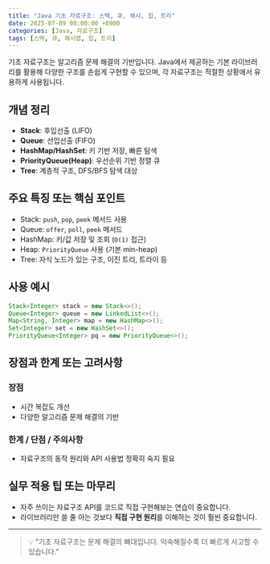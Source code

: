 ```yaml
---
title: "Java 기초 자료구조: 스택, 큐, 해시, 힙, 트리"
date: 2025-07-09 00:00:00 +0900
categories: [Java, 자료구조]
tags: [스택, 큐, 해시맵, 힙, 트리]
---
```


기초 자료구조는 알고리즘 문제 해결의 기반입니다. Java에서 제공하는 기본 라이브러리를 활용해 다양한 구조를 손쉽게 구현할 수 있으며, 각 자료구조는 적절한 상황에서 유용하게 사용됩니다.

## 개념 정리
- **Stack**: 후입선출 (LIFO)
- **Queue**: 선입선출 (FIFO)
- **HashMap/HashSet**: 키 기반 저장, 빠른 탐색
- **PriorityQueue(Heap)**: 우선순위 기반 정렬 큐
- **Tree**: 계층적 구조, DFS/BFS 탐색 대상

## 주요 특징 또는 핵심 포인트
- Stack: `push`, `pop`, `peek` 메서드 사용
- Queue: `offer`, `poll`, `peek` 메서드
- HashMap: 키/값 저장 및 조회 (`O(1)` 접근)
- Heap: `PriorityQueue` 사용 (기본 min-heap)
- Tree: 자식 노드가 있는 구조, 이진 트리, 트라이 등

## 사용 예시
```java
Stack<Integer> stack = new Stack<>();
Queue<Integer> queue = new LinkedList<>();
Map<String, Integer> map = new HashMap<>();
Set<Integer> set = new HashSet<>();
PriorityQueue<Integer> pq = new PriorityQueue<>();
```

## 장점과 한계 또는 고려사항
### 장점
- 시간 복잡도 개선
- 다양한 알고리즘 문제 해결의 기반

### 한계 / 단점 / 주의사항
- 자료구조의 동작 원리와 API 사용법 정확히 숙지 필요

## 실무 적용 팁 또는 마무리
- 자주 쓰이는 자료구조 API를 코드로 직접 구현해보는 연습이 중요합니다.
- 라이브러리만 쓸 줄 아는 것보다 **직접 구현 원리**를 이해하는 것이 훨씬 중요합니다.

---

> 💡 "기초 자료구조는 문제 해결의 뼈대입니다. 익숙해질수록 더 빠르게 사고할 수 있습니다."

